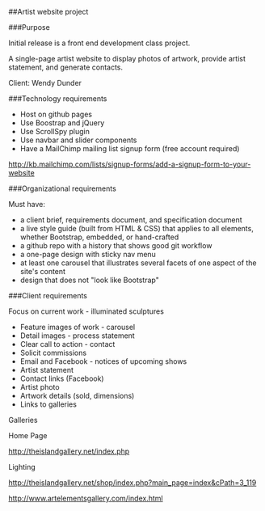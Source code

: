 ##Artist website project

###Purpose

Initial release is a front end development class project.

A single-page artist website to display photos of artwork, provide artist statement, and generate contacts.

Client: Wendy Dunder

###Technology requirements

* Host on github pages
* Use Boostrap and jQuery
* Use ScrollSpy plugin
* Use navbar and slider components
* Have a MailChimp mailing list signup form (free account required)

http://kb.mailchimp.com/lists/signup-forms/add-a-signup-form-to-your-website

###Organizational requirements

Must have:

* a client brief, requirements document, and specification document
* a live style guide (built from HTML & CSS) that applies to all elements, whether Bootstrap, embedded, or hand-crafted
* a github repo with a history that shows good git workflow
* a one-page design with sticky nav menu
* at least one carousel that illustrates several facets of one aspect of the site's content
* design that does not "look like Bootstrap"

###Client requirements

Focus on current work - illuminated sculptures

* Feature images of work - carousel
* Detail images - process statement
* Clear call to action - contact
* Solicit commissions
* Email and Facebook - notices of upcoming shows
* Artist statement
* Contact links (Facebook)
* Artist photo
* Artwork details (sold, dimensions)
* Links to galleries

Galleries

Home Page

http://theislandgallery.net/index.php

Lighting

http://theislandgallery.net/shop/index.php?main_page=index&cPath=3_119

http://www.artelementsgallery.com/index.html

